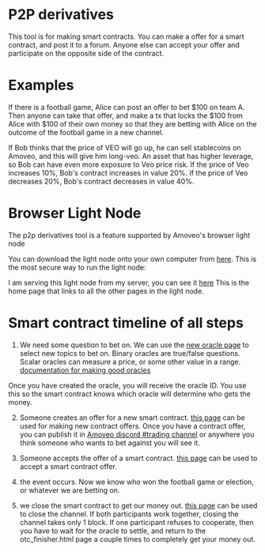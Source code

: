 P2P derivatives
========

This tool is for making smart contracts.
You can make a offer for a smart contract, and post it to a forum.
Anyone else can accept your offer and participate on the opposite side of the contract.

Examples
========

If there is a football game, Alice can post an offer to bet $100 on team A. Then anyone can take that offer, and make a tx that locks the $100 from Alice with $100 of their own money so that they are betting with Alice on the outcome of the football game in a new channel.

If Bob thinks that the price of VEO will go up, he can sell stablecoins on Amoveo, and this will give him long-veo. An asset that has higher leverage, so Bob can have even more exposure to Veo price risk.
If the price of Veo increases 10%, Bob's contract increases in value 20%.
If the price of Veo decreases 20%, Bob's contract decreases in value 40%.

Browser Light Node
========

The p2p derivatives tool is a feature supported by Amoveo's browser light node

You can download the light node onto your own computer from [here](https://github.com/zack-bitcoin/light-node-amoveo). This is the most secure way to run the light node:

I am serving this light node from my server, you can see it [here](http://139.59.144.76:8080/home.html) This is the home page that links to all the other pages in the light node.


Smart contract timeline of all steps
========

1) We need some question to bet on. We can use the [new oracle page](http://139.59.144.76:8080/new_oracle.html) to select new topics to bet on. Binary oracles are true/false questions. Scalar oracles can measure a price, or some other value in a range. [documentation for making good oracles](../basics/using_oracle.md)

Once you have created the oracle, you will receive the oracle ID. You use this so the smart contract knows which oracle will determine who gets the money.

2) Someone creates an offer for a new smart contract.
[this page](http://139.59.144.76:8080/otc_derivatives.html) can be used for making new contract offers. Once you have a contract offer, you can publish it in [Amoveo discord #trading channel](https://discord.gg/xJQcVaT) or anywhere you think someone who wants to bet against you will see it.

3) Someone accepts the offer of a smart contract.
[this page](http://139.59.144.76:8080/otc_listener.html) can be used to accept a smart contract offer.

4) the event occurs. Now we know who won the football game or election, or whatever we are betting on.

5) we close the smart contract to get our money out.
[this page](http://139.59.144.76:8080/otc_finisher.html) can be used to close the channel.
If both participants work together, closing the channel takes only 1 block.
If one participant refuses to cooperate, then you have to wait for the oracle to settle, and return to the otc_finisher.html page a couple times to completely get your money out.